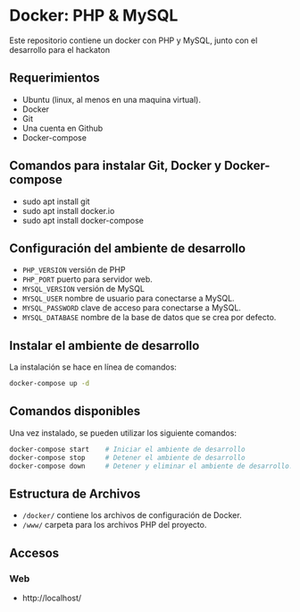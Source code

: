 # Docker: PHP & MySQL

Este repositorio contiene un docker con PHP y MySQL, junto con el desarrollo para el hackaton

## Requerimientos

* Ubuntu (linux, al menos en una maquina virtual).
* Docker
* Git
* Una cuenta en Github
* Docker-compose

## Comandos para instalar Git, Docker y Docker-compose

* sudo apt install git
* sudo apt install docker.io
* sudo apt install docker-compose

## Configuración del ambiente de desarrollo

* `PHP_VERSION` versión de PHP
* `PHP_PORT` puerto para servidor web.
* `MYSQL_VERSION` versión de MySQL
* `MYSQL_USER` nombre de usuario para conectarse a MySQL.
* `MYSQL_PASSWORD` clave de acceso para conectarse a MySQL.
* `MYSQL_DATABASE` nombre de la base de datos que se crea por defecto.

## Instalar el ambiente de desarrollo

La instalación se hace en línea de comandos:

```zsh
docker-compose up -d
```

## Comandos disponibles

Una vez instalado, se pueden utilizar los siguiente comandos:

```zsh
docker-compose start    # Iniciar el ambiente de desarrollo
docker-compose stop     # Detener el ambiente de desarrollo
docker-compose down     # Detener y eliminar el ambiente de desarrollo.
```

## Estructura de Archivos

* `/docker/` contiene los archivos de configuración de Docker.
* `/www/` carpeta para los archivos PHP del proyecto.

## Accesos

### Web

* http://localhost/
